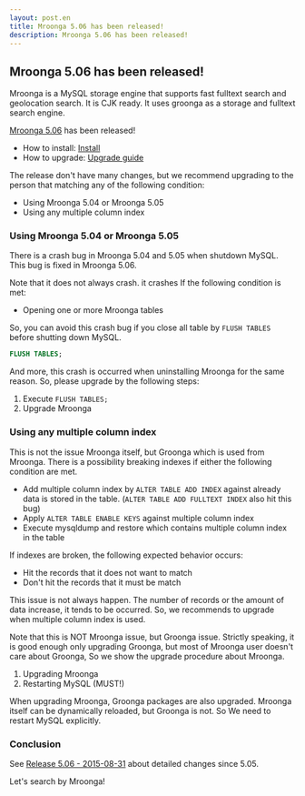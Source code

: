 ```yaml
---
layout: post.en
title: Mroonga 5.06 has been released!
description: Mroonga 5.06 has been released!
---
```


## Mroonga 5.06 has been released!

Mroonga is a MySQL storage engine that supports fast fulltext search and geolocation search. It is CJK ready. It uses groonga as a storage and fulltext search engine.

[Mroonga 5.06](/docs/news.html#release-5.06) has been released!

* How to install: [Install](/docs/install.html)
* How to upgrade: [Upgrade guide](/docs/upgrade.html)


The release don't have many changes, but we recommend upgrading to the person that matching any of the following condition:

* Using Mroonga 5.04 or Mroonga 5.05
* Using any multiple column index

### Using Mroonga 5.04 or Mroonga 5.05

There is a crash bug in Mroonga 5.04 and 5.05 when shutdown MySQL. This bug is fixed in Mroonga 5.06.

Note that it does not always crash. it crashes If the following condition is met:

* Opening one or more Mroonga tables

So, you can avoid this crash bug if you close all table by `FLUSH TABLES` before shutting down MySQL.

```sql
FLUSH TABLES;
```

And more, this crash is occurred when uninstalling Mroonga for the same reason. So, please upgrade by the following steps:

1. Execute `FLUSH TABLES;`
2. Upgrade Mroonga

### Using any multiple column index

This is not the issue Mroonga itself, but Groonga which is used from Mroonga. There is a possibility breaking indexes if either the following condition are met.

* Add multiple column index by `ALTER TABLE ADD INDEX`
  against already data is stored in the table.
  (`ALTER TABLE ADD FULLTEXT INDEX` also hit this bug)
* Apply `ALTER TABLE ENABLE KEYS` against multiple column index
* Execute mysqldump and restore which contains multiple column index in the table

If indexes are broken, the following expected behavior occurs:

* Hit the records that it does not want to match
* Don't hit the records that it must be match

This issue is not always happen. The number of records or the amount of data increase, it tends to be occurred. So, we recommends  to upgrade when multiple column index is used.

Note that this is NOT Mroonga issue, but Groonga issue. Strictly speaking, it is good enough only upgrading Groonga, but most of Mroonga user doesn't care about Groonga, So we show the upgrade procedure about Mroonga.

1. Upgrading Mroonga
2. Restarting MySQL (MUST!)

When upgrading Mroonga, Groonga packages are also upgraded. Mroonga itself can be dynamically reloaded, but Groonga is not. So We need to restart MySQL explicitly.

### Conclusion

See [Release 5.06 - 2015-08-31](/docs/news.html#release-5.06) about detailed changes since 5.05.

Let's search by Mroonga!
